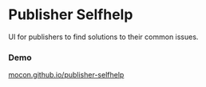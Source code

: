 # Publisher Selfhelp
UI for publishers to find solutions to their common issues.

### Demo

<a href="https://mocon.github.io/publisher-selfhelp/" target="_blank">mocon.github.io/publisher-selfhelp</a>

